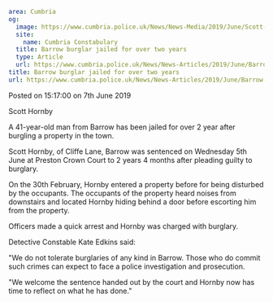 ```yaml
area: Cumbria
og:
  image: https://www.cumbria.police.uk/News/News-Media/2019/June/Scott-Hornbyjpg.jpg
  site:
    name: Cumbria Constabulary
  title: Barrow burglar jailed for over two years
  type: Article
  url: https://www.cumbria.police.uk/News/News-Articles/2019/June/Barrow-burglar-jailed-for-over-two-years.aspx
title: Barrow burglar jailed for over two years
url: https://www.cumbria.police.uk/News/News-Articles/2019/June/Barrow-burglar-jailed-for-over-two-years.aspx
```

Posted on 15:17:00 on 7th June 2019

Scott Hornby

A 41-year-old man from Barrow has been jailed for over 2 year after burgling a property in the town.

Scott Hornby, of Cliffe Lane, Barrow was sentenced on Wednesday 5th June at Preston Crown Court to 2 years 4 months after pleading guilty to burglary.

On the 30th February, Hornby entered a property before for being disturbed by the occupants. The occupants of the property heard noises from downstairs and located Hornby hiding behind a door before escorting him from the property.

Officers made a quick arrest and Hornby was charged with burglary.

Detective Constable Kate Edkins said:

"We do not tolerate burglaries of any kind in Barrow. Those who do commit such crimes can expect to face a police investigation and prosecution.

"We welcome the sentence handed out by the court and Hornby now has time to reflect on what he has done."
